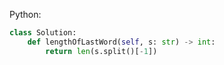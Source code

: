 Python:
```python
class Solution:
    def lengthOfLastWord(self, s: str) -> int:
        return len(s.split()[-1])
```
